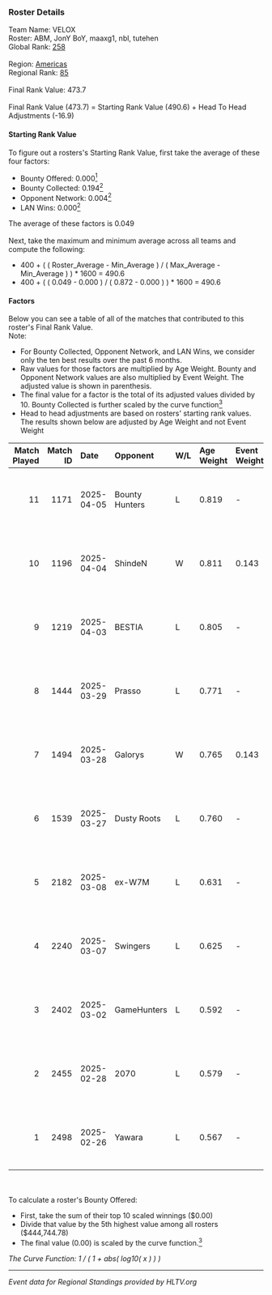 ### Roster Details<br />
Team Name: VELOX<br />
Roster: ABM, JonY BoY, maaxg1, nbl, tutehen<br />
Global Rank: [258](../../standings_global_2025_06_02.md)<br />
<br />
Region: [Americas]( ../../standings_americas_2025_06_02.md)<br />
Regional Rank: [85]( ../../standings_americas_2025_06_02.md)<br />
<br />
Final Rank Value:  473.7<br />
<br />
Final Rank Value (473.7) = Starting Rank Value (490.6) + Head To Head Adjustments (-16.9)<br />

#### Starting Rank Value<br />
To figure out a rosters's Starting Rank Value, first take the average of these four factors:<br />
- Bounty Offered: 0.000[<sup>1</sup>](#table2)
- Bounty Collected: 0.194[<sup>2</sup>](#table1)
- Opponent Network: 0.004[<sup>2</sup>](#table1)
- LAN Wins: 0.000[<sup>2</sup>](#table1)

The average of these factors is 0.049<br />
<br />
Next, take the maximum and minimum average across all teams and compute the following:<br />
- 400 + ( ( Roster_Average - Min_Average ) / ( Max_Average - Min_Average ) ) * 1600 = 490.6
- 400 + ( ( 0.049 - 0.000 ) / ( 0.872 - 0.000 ) ) * 1600 = 490.6


#### Factors<br />
Below you can see a table of all of the matches that contributed to this roster's Final Rank Value.<br />
Note:<br />

- For Bounty Collected, Opponent Network, and LAN Wins, we consider only the ten best results over the past 6 months.
- Raw values for those factors are multiplied by Age Weight. Bounty and Opponent Network values are also multiplied by Event Weight. The adjusted value is shown in parenthesis.
- The final value for a factor is the total of its adjusted values divided by 10. Bounty Collected is further scaled by the curve function[<sup>3</sup>](#curveFunction)
- Head to head adjustments are based on rosters' starting rank values. The results shown below are adjusted by Age Weight and not Event Weight
<span id="table1"></span><br />


| Match Played | Match ID | Date       | Opponent       | W/L | Age Weight | Event Weight | Bounty Collected | Opponent Network | LAN Wins  | H2H Adj. | Roster                               |
| -: | -: | :- | :- | :- | :- | :- | :- | :- | :- | -: | :- |
|           11 |     1171 | 2025-04-05 | Bounty Hunters | L   | 0.819      | -            | -                | -                | -         |    -5.85 | ABM, JonY BoY, maaxg1, nbl, tutehen  |
|           10 |     1196 | 2025-04-04 | ShindeN        | W   | 0.811      | 0.143        | 0.006 (0.001)    | 0.303 (0.035)    | 0 (0.000) |    20.61 | ABM, JonY BoY, maaxg1, nbl, tutehen  |
|            9 |     1219 | 2025-04-03 | BESTIA         | L   | 0.805      | -            | -                | -                | -         |    -2.98 | ABM, JonY BoY, maaxg1, nbl, tutehen  |
|            8 |     1444 | 2025-03-29 | Prasso         | L   | 0.771      | -            | -                | -                | -         |    -9.01 | ABM, JonY BoY, maaxg1, nbl, tutehen  |
|            7 |     1494 | 2025-03-28 | Galorys        | W   | 0.765      | 0.143        | 0.000 (0.000)    | 0.044 (0.005)    | 0 (0.000) |    12.58 | ABM, JonY BoY, maaxg1, nbl, tutehen  |
|            6 |     1539 | 2025-03-27 | Dusty Roots    | L   | 0.760      | -            | -                | -                | -         |    -5.95 | ABM, JonY BoY, maaxg1, nbl, tutehen  |
|            5 |     2182 | 2025-03-08 | ex-W7M         | L   | 0.631      | -            | -                | -                | -         |    -4.69 | JonY BoY, maaxg1, nbl, timo, tutehen |
|            4 |     2240 | 2025-03-07 | Swingers       | L   | 0.625      | -            | -                | -                | -         |    -2.81 | JonY BoY, maaxg1, nbl, timo, tutehen |
|            3 |     2402 | 2025-03-02 | GameHunters    | L   | 0.592      | -            | -                | -                | -         |    -3.96 | JonY BoY, maaxg1, nbl, timo, tutehen |
|            2 |     2455 | 2025-02-28 | 2070           | L   | 0.579      | -            | -                | -                | -         |   -11.19 | ABM, JonY BoY, nbl, timo, tutehen    |
|            1 |     2498 | 2025-02-26 | Yawara         | L   | 0.567      | -            | -                | -                | -         |    -3.68 | JonY BoY, maaxg1, nbl, timo, tutehen |

<br />
<span id="table2"></span><br />
To calculate a roster's Bounty Offered:<br />

- First, take the sum of their top 10 scaled winnings ($0.00)
- Divide that value by the 5th highest value among all rosters ($444,744.78)
- The final value (0.00) is scaled by the curve function.[<sup>3</sup>](#curveFunction)

<span id="curveFunction"></span>_The Curve Function: 1 / ( 1 + abs( log10( x ) ) )_<br />

---
_Event data for Regional Standings provided by HLTV.org_<br />
